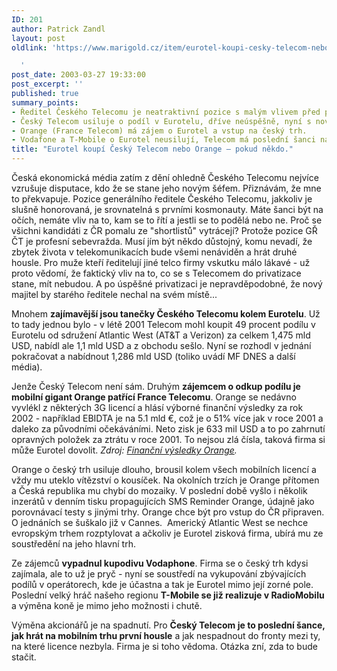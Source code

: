 ```yaml
---
ID: 201
author: Patrick Zandl
layout: post
oldlink: 'https://www.marigold.cz/item/eurotel-koupi-cesky-telecom-nebo-orange-pokud-nekdo

  '
post_date: 2003-03-27 19:33:00
post_excerpt: ''
published: true
summary_points:
- Ředitel Českého Telecomu je neatraktivní pozice s malým vlivem před privatizací.
- Český Telecom usiluje o podíl v Eurotelu, dříve neúspěšně, nyní s novou nabídkou.
- Orange (France Telecom) má zájem o Eurotel a vstup na český trh.
- Vodafone a T-Mobile o Eurotel neusilují, Telecom má poslední šanci na mobilním trhu.
title: "Eurotel koupí Český Telecom nebo Orange – pokud někdo."
---
```


<p>
Česká ekonomická média zatím z dění ohledně Českého Telecomu nejvíce vzrušuje disputace, kdo že se stane jeho novým šéfem. Přiznávám, že mne to překvapuje. Pozice generálního ředitele Českého Telecomu, jakkoliv je slušně honorovaná, je srovnatelná s prvními kosmonauty. Máte šanci být na očích, nemáte vliv na to, kam se to řítí a jestli se to podělá nebo ne. Proč se všichni kandidáti z ČR pomalu ze "shortlistů" vytrácejí? Protože pozice GŘ ČT je profesní sebevražda. Musí jím být někdo důstojný, komu nevadí, že zbytek života v telekomunikacích bude všemi nenáviděn a hrát druhé housle. Pro muže kteří ředitelují jiné telco firmy vskutku málo lákavé - už proto vědomí, že faktický vliv na to, co se s Telecomem do privatizace stane, mít nebudou. A po úspěšné privatizaci je nepravděpodobné, že nový majitel by starého ředitele nechal na svém místě...</p>

<p>
Mnohem <STRONG>zajímavější jsou tanečky Českého Telecomu kolem Eurotelu</STRONG>. Už to tady jednou bylo - v létě 2001 Telecom mohl koupit 49 procent podílu v Eurotelu od sdružení Atlantic West (AT&amp;T a Verizon) za celkem 1,475 mld USD, nabídl ale 1,1 mld USD a z obchodu sešlo. Nyní se rozhodl v jednání pokračovat a nabídnout 1,286 mld USD (toliko uvádí MF DNES a další média). </p>

<p>
Jenže Český Telecom není sám. Druhým <STRONG>zájemcem o odkup podílu je mobilní gigant Orange patřící France Telecomu</STRONG>. Orange se nedávno vyvlékl z některých 3G licencí a hlásí výborné finanční výsledky za rok 2002 - například EBIDTA je na 5.1 mld &#8364;, což je o 51% více jak v roce 2001 a daleko za původními očekáváními. Neto zisk je 633 mil USD a to po zahrnutí opravných položek za ztrátu v roce 2001. To nejsou zlá čísla, taková firma si může Eurotel dovolit. <EM>Zdroj: </EM><A href="http://www.orange.com/English/corporate/newsreleasearticle.asp?id=76&amp;bhcp=1" target=_blank><EM>Finanční výsledky Orange</EM></A><EM>.</EM>&#160;</p>

<p>
Orange o český trh usiluje dlouho, brousil kolem všech mobilních licencí a vždy mu uteklo vítězství o kousíček. Na okolních trzích je Orange přítomen a Česká republika mu chybí do mozaiky. V poslední době vyšlo i několik inzerátů v denním tisku propagujících SMS Reminder Orange, údajně jako porovnávací testy s jinými trhy. Orange chce být pro vstup do ČR připraven. O jednáních se šuškalo již v Cannes.&#160;&#160;Americký Atlantic West se nechce evropským trhem rozptylovat a ačkoliv je Eurotel zisková firma, ubírá mu ze soustředění na jeho hlavní trh. </p>

<p>
Ze zájemců <STRONG>vypadnul kupodivu Vodaphone</STRONG>. Firma se o český trh kdysi zajímala, ale to už je pryč - nyní se soustředí na vykupování zbývajících podílů v operátorech, kde je účastna a tak je Eurotel mimo její zorné pole. Poslední velký hráč našeho regionu <STRONG>T-Mobile se již realizuje v RadioMobilu</STRONG> a výměna koně je mimo jeho možnosti i chutě. </p>

<p>
Výměna akcionářů je na spadnutí. Pro <STRONG>Český Telecom je to poslední šance, jak hrát na mobilním trhu první housle</STRONG> a jak nespadnout do fronty mezi ty, na které licence nezbyla. Firma je si toho vědoma. Otázka zní, zda to bude stačit. </p>